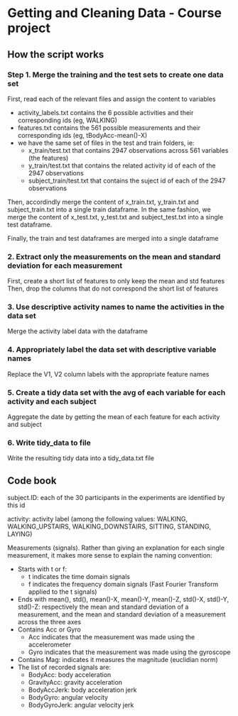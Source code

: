 # Getting and Cleaning Data - Course project


## How the script works

### Step 1. Merge the training and the test sets to create one data set

First, read each of the relevant files and assign the content to variables
- activity_labels.txt contains the 6 possible activities and their corresponding ids (eg, WALKING)
- features.txt contains the 561 possible measurements and their corresponding ids (eg, tBodyAcc-mean()-X)
- we have the same set of files in the test and train folders, ie:
  - x_train/test.txt that contains 2947 observations across 561 variables (the features)
  - y_train/test.txt that contains the related activity id of each of the 2947 observations
  - subject_train/test.txt that contains the suject id of each of the 2947 observations

Then, accordindly merge the content of x_train.txt, y_train.txt and subject_train.txt into a single train dataframe. In the same fashion, we merge the content of x_test.txt, y_test.txt and subject_test.txt into a single test dataframe.

Finally, the train and test dataframes are merged into a single dataframe

### 2. Extract only the measurements on the mean and standard deviation for each measurement


First, create a short list of features to only keep the mean and std features
Then, drop the columns that do not correspond the short list of features

### 3. Use descriptive activity names to name the activities in the data set

Merge the activity label data with the dataframe

### 4. Appropriately label the data set with descriptive variable names

Replace the V1, V2 column labels with the appropriate feature names

### 5. Create a tidy data set with the avg of each variable for each activity and each subject

Aggregate the date by getting the mean of each feature for each activity and subject

### 6. Write tidy_data to file

Write the resulting tidy data into a tidy_data.txt file



## Code book

subject.ID: each of the 30 participants in the experiments are identified by this id

activity: activity label (among the following values: WALKING, WALKING_UPSTAIRS, WALKING_DOWNSTAIRS, SITTING, STANDING, LAYING)

Measurements (signals). Rather than giving an explanation for each single measurement, it makes more sense to explain the naming convention:
- Starts with t or f:
	- t indicates the time domain signals
	- f indicates the frequency domain signals (Fast Fourier Transform applied to the t signals)
- Ends with mean(), std(), mean()-X, mean()-Y, mean()-Z, std()-X, std()-Y, std()-Z: respectively the mean and standard deviation of a measurement, and the mean and standard deviation of a measurement across the three axes
- Contains Acc or Gyro
	- Acc indicates that the measurement was made using the accelerometer
	- Gyro indicates that the measurement was made using the gyroscope
- Contains Mag: indicates it measures the magnitude (euclidian norm)
- The list of recorded signals are:
	- BodyAcc: body acceleration
	- GravityAcc: gravity acceleration
	- BodyAccJerk: body acceleration jerk
	- BodyGyro: angular velocity
	- BodyGyroJerk: angular velocity jerk

